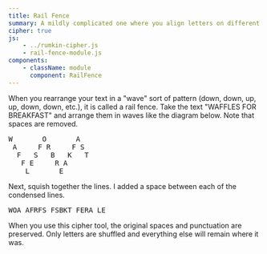```yaml
---
title: Rail Fence
summary: A mildly complicated one where you align letters on different rows and then squish the letters together in order to create your ciphertext.
cipher: true
js:
    - ../rumkin-cipher.js
    - rail-fence-module.js
components:
    - className: module
      component: RailFence
---
```


When you rearrange your text in a "wave" sort of pattern (down, down, up, up, down, down, etc.), it is called a rail fence.  Take the text "WAFFLES FOR BREAKFAST" and arrange them in waves like the diagram below.  Note that spaces are removed.

<p><tt>
W&nbsp;&nbsp;&nbsp;&nbsp;&nbsp;&nbsp;&nbsp;O&nbsp;&nbsp;&nbsp;&nbsp;&nbsp;&nbsp;&nbsp;A<br>
&nbsp;A&nbsp;&nbsp;&nbsp;&nbsp;&nbsp;F&nbsp;R&nbsp;&nbsp;&nbsp;&nbsp;&nbsp;F&nbsp;S<br>
&nbsp;&nbsp;F&nbsp;&nbsp;&nbsp;S&nbsp;&nbsp;&nbsp;B&nbsp;&nbsp;&nbsp;K&nbsp;&nbsp;&nbsp;T<br>
&nbsp;&nbsp;&nbsp;F&nbsp;E&nbsp;&nbsp;&nbsp;&nbsp;&nbsp;R&nbsp;A<br>
&nbsp;&nbsp;&nbsp;&nbsp;L&nbsp;&nbsp;&nbsp;&nbsp;&nbsp;&nbsp;&nbsp;E
</tt></p>

Next, squish together the lines. I added a space between each of the condensed lines.

<p><tt>WOA AFRFS FSBKT FERA LE</tt></p>

When you use this cipher tool, the original spaces and punctuation are preserved. Only letters are shuffled and everything else will remain where it was.

<div class="module"></div>
